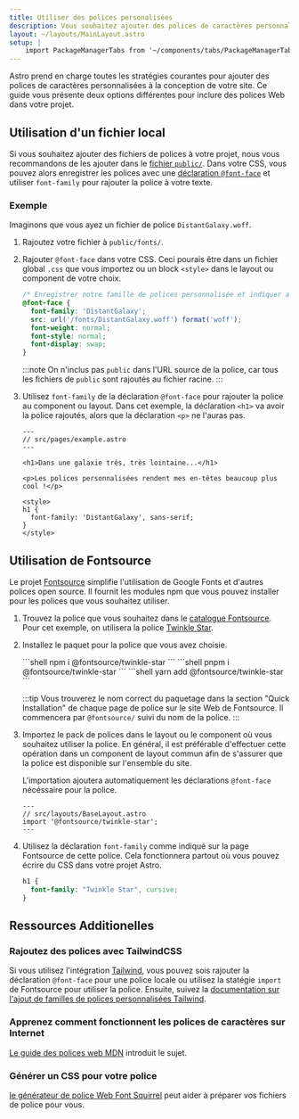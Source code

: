 ```yaml
---
title: Utiliser des polices personalisées
description: Vous souhaitez ajouter des polices de caractères personnalisées à un site Astro ? Utilisez Google Fonts avec Fontsource ou ajoutez une police de votre choix.
layout: ~/layouts/MainLayout.astro
setup: |
    import PackageManagerTabs from '~/components/tabs/PackageManagerTabs.astro';
---
```


Astro prend en charge toutes les stratégies courantes pour ajouter des polices de caractères personnalisées à la conception de votre site. Ce guide vous présente deux options différentes pour inclure des polices Web dans votre projet.

## Utilisation d'un fichier local

Si vous souhaitez ajouter des fichiers de polices à votre projet, nous vous recommandons de les ajouter dans le [fichier `public/`](/fr/core-concepts/project-structure/#public). Dans votre CSS, vous pouvez alors enregistrer les polices avec une [déclaration `@font-face`](https://developer.mozilla.org/en-US/docs/Web/CSS/@font-face) et utiliser `font-family` pour rajouter la police à votre texte.

### Exemple

Imaginons que vous ayez un fichier de police `DistantGalaxy.woff`.

1. Rajoutez votre fichier à `public/fonts/`.

2. Rajouter `@font-face` dans votre CSS. Ceci pourais être dans un fichier global `.css` que vous importez ou un block `<style>` dans le layout ou component de votre choix.

    ```css
    /* Enregistrer notre famille de polices personnalisée et indiquer au navigateur où la trouver. */
    @font-face {
      font-family: 'DistantGalaxy';
      src: url('/fonts/DistantGalaxy.woff') format('woff');
      font-weight: normal;
      font-style: normal;
      font-display: swap;
    }
    ```

    :::note
    On n'inclus pas `public` dans l'URL source de la police, car tous les fichiers de `public` sont rajoutés au fichier racine.
    :::

3. Utilisez `font-family` de la déclaration `@font-face` pour rajouter la police au component ou layout. Dans cet exemple, la déclaration `<h1>` va avoir la police rajoutés, alors que la déclaration `<p>` ne l'auras pas.

    ```astro {10-12}
    ---
    // src/pages/example.astro
    ---

    <h1>Dans une galaxie très, très lointaine...</h1>

    <p>Les polices personnalisées rendent mes en-têtes beaucoup plus cool !</p>

    <style>
    h1 {
      font-family: 'DistantGalaxy', sans-serif;
    }
    </style>
    ```

## Utilisation de Fontsource

Le projet [Fontsource](https://fontsource.org/) simplifie l'utilisation de Google Fonts et d'autres polices open source. Il fournit les modules npm que vous pouvez installer pour les polices que vous souhaitez utiliser.

1. Trouvez la police que vous souhaitez dans le [catalogue Fontsource](https://fontsource.org/fonts). Pour cet exemple, on utilisera la police [Twinkle Star](https://fontsource.org/fonts/twinkle-star).

2. Installez le paquet pour la police que vous avez choisie.

    <PackageManagerTabs>
      <Fragment slot="npm">
      ```shell
      npm i @fontsource/twinkle-star
      ```
      </Fragment>
      <Fragment slot="pnpm">
      ```shell
      pnpm i @fontsource/twinkle-star
      ```
      </Fragment>
      <Fragment slot="yarn">
      ```shell
      yarn add @fontsource/twinkle-star
      ```
      </Fragment>
    </PackageManagerTabs>

    :::tip
    Vous trouverez le nom correct du paquetage dans la section "Quick Installation" de chaque page de police sur le site Web de Fontsource. Il commencera par `@fontsource/` suivi du nom de la police.
    :::

3. Importez le pack de polices dans le layout ou le component où vous souhaitez utiliser la police. En général, il est préférable d'effectuer cette opération dans un component de layout commun afin de s'assurer que la police est disponible sur l'ensemble du site.

    L'importation ajoutera automatiquement les déclarations `@font-face` nécéssaire pour la police.

    ```astro
    ---
    // src/layouts/BaseLayout.astro
    import '@fontsource/twinkle-star';
    ---
    ```

4. Utilisez la déclaration `font-family` comme indiqué sur la page Fontsource de cette police. Cela fonctionnera partout où vous pouvez écrire du CSS dans votre projet Astro.

    ```css
    h1 {
      font-family: "Twinkle Star", cursive;
    }
    ```

## Ressources Additionelles

### Rajoutez des polices avec TailwindCSS

Si vous utilisez l'intégration [Tailwind](/en/guides/integrations-guide/tailwind/), vous pouvez sois rajouter la déclaration `@font-face` pour une police locale ou utilisez la statégie `import` de Fontsource pour utiliser la police. Ensuite, suivez la [documentation sur l'ajout de familles de polices personnalisées Tailwind](https://tailwindcss.com/docs/font-family#using-custom-values).

### Apprenez comment fonctionnent les polices de caractères sur Internet

[Le guide des polices web MDN](https://developer.mozilla.org/en-US/docs/Learn/CSS/Styling_text/Web_fonts) introduit le sujet.

### Générer un CSS pour votre police

[le générateur de police Web Font Squirrel](https://www.fontsquirrel.com/tools/webfont-generator) peut aider à préparer vos fichiers de police pour vous.
